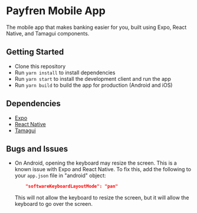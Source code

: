 # Payfren Mobile App

The mobile app that makes banking easier for you, built using Expo, React Native, and Tamagui components.

## Getting Started

- Clone this repository
- Run `yarn install` to install dependencies
- Run `yarn start` to install the development client and run the app
- Run `yarn build` to build the app for production (Android and iOS)

## Dependencies

- [Expo](https://expo.io/)
- [React Native](https://reactnative.dev/)
- [Tamagui](https://tamagui.dev/)

## Bugs and Issues

- On Android, opening the keyboard may resize the screen. This is a known issue with Expo and React Native. To fix this, add the
  following to your `app.json` file in "android" object:
    ```json
        "softwareKeyboardLayoutMode": "pan"
    ```
  This will not allow the keyboard to resize the screen, but it will allow the keyboard to go over the screen.
